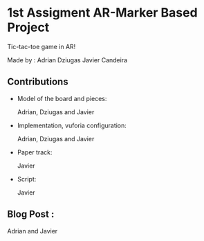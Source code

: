 # 1st Assigment AR-Marker Based Project
Tic-tac-toe game in AR!

Made by :
Adrian
Dziugas
Javier Candeira
## Contributions
- Model of the board and pieces:

    Adrian, Dziugas and Javier
- Implementation, vuforia configuration:

    Adrian, Dziugas and Javier
- Paper track:

    Javier
- Script:

    Javier

## Blog Post :

Adrian and Javier
